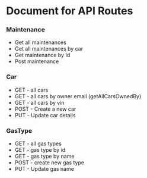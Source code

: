 # Document for API Routes

### Maintenance

- Get all maintenances
- Get all maintenances by car
- Get maintenance by Id
- Post maintenance

### Car

- GET - all cars
- GET - all cars by owner email (getAllCarsOwnedBy)
- GET - all cars by vin
- POST - Create a new car
- PUT - Update car details

### GasType

- GET - all gas types
- GET - gas type by id
- GET - gas type by name
- POST - create new gas type
- PUT - Update gas name
